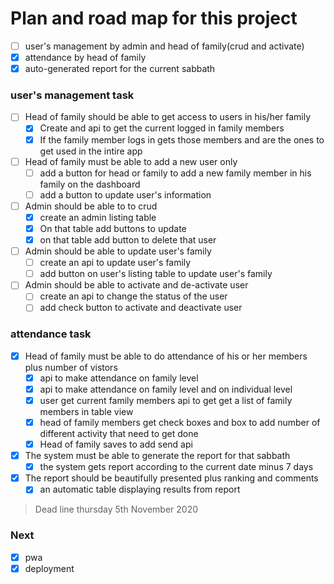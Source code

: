 # Plan and road map for this project

-   [ ] user's management by admin and head of family(crud and activate)
-   [x] attendance by head of family
-   [x] auto-generated report for the current sabbath

### user's management task

-   [ ] Head of family should be able to get access to users in his/her family
    -   [x] Create and api to get the current logged in family members
    -   [x] If the family member logs in gets those members and are the ones to get used in the intire app
-   [ ] Head of family must be able to add a new user only
    -   [ ] add a button for head or family to add a new family member in his family on the dashboard
    -   [ ] add a button to update user's information
-   [ ] Admin should be able to to crud
    -   [x] create an admin listing table
    -   [x] On that table add buttons to update
    -   [x] on that table add button to delete that user
-   [ ] Admin should be able to update user's family
    -   [ ] create an api to update user's family
    -   [ ] add button on user's listing table to update user's family
-   [ ] Admin should be able to activate and de-activate user
    -   [ ] create an api to change the status of the user
    -   [ ] add check button to activate and deactivate user

### attendance task

-   [x] Head of family must be able to do attendance of his or her members plus number of vistors
    -   [x] api to make attendance on family level
    -   [x] api to make attendance on family level and on individual level
    -   [x] user get current family members api to get get a list of family members in table view
    -   [x] head of family members get check boxes and box to add number of different activity that need to get done
    -   [x] Head of family saves to add send api
-   [x] The system must be able to generate the report for that sabbath
    -   [x] the system gets report according to the current date minus 7 days
-   [x] The report should be beautifully presented plus ranking and comments
    -   [x] an automatic table displaying results from report

> Dead line thursday 5th November 2020

### Next

-   [x] pwa
-   [x] deployment
